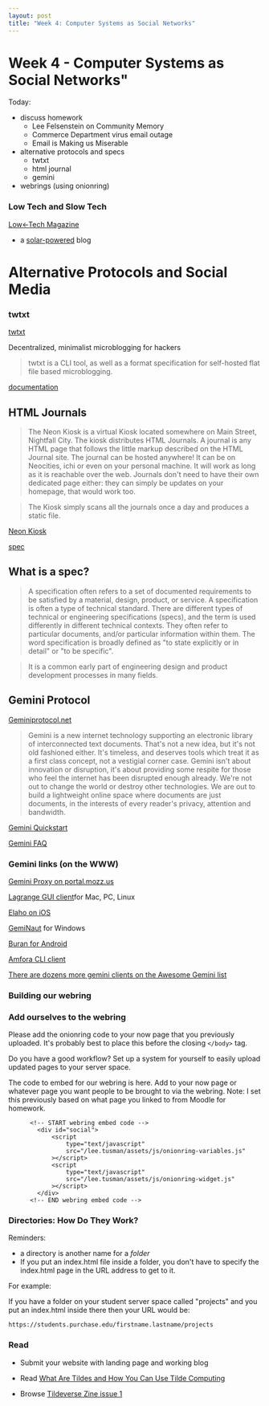 ```yaml
---
layout: post
title: "Week 4: Computer Systems as Social Networks"
---
```


# Week 4 - Computer Systems as Social Networks"

Today:

- discuss homework 
  - Lee Felsenstein on Community Memory
  - Commerce Department virus email outage
  - Email is Making us Miserable
- alternative protocols and specs
  - twtxt
  - html journal
  - gemini
- webrings (using onionring)

### Low Tech and Slow Tech

[Low←Tech Magazine](https://solar.lowtechmagazine.com/)
- a [solar-powered](https://solar.lowtechmagazine.com/about.html) blog

# Alternative Protocols and Social Media


### twtxt

[twtxt](https://github.com/buckket/twtxt)

Decentralized, minimalist microblogging for hackers

> twtxt is a CLI tool, as well as a format specification for self-hosted flat file based microblogging.

[documentation](https://twtxt.readthedocs.io/en/latest/)

## HTML Journals

>  The Neon Kiosk is a virtual Kiosk located somewhere on Main Street, Nightfall City. The kiosk distributes HTML Journals. A journal is any HTML page that follows the little markup described on the HTML Journal site. The journal can be hosted anywhere! It can be on Neocities, ichi or even on your personal machine. It will work as long as it is reachable over the web. Journals don't need to have their own dedicated page either: they can simply be updates on your homepage, that would work too.

> The Kiosk simply scans all the journals once a day and produces a static file.

[Neon Kiosk](https://kiosk.nightfall.city/)

[spec](https://m15o.ichi.city/site/subscribing-to-a-journal-page.html)

## What is a spec?

>  A specification often refers to a set of documented requirements to be satisfied by a material, design, product, or service. A specification is often a type of technical standard. There are different types of technical or engineering specifications (specs), and the term is used differently in different technical contexts. They often refer to particular documents, and/or particular information within them. The word specification is broadly defined as "to state explicitly or in detail" or "to be specific".

> It is a common early part of engineering design and product development processes in many fields.

## Gemini Protocol

[Geminiprotocol.net](https://geminiprotocol.net/)

> Gemini is a new internet technology supporting an electronic library of interconnected text documents. That's not a new idea, but it's not old fashioned either. It's timeless, and deserves tools which treat it as a first class concept, not a vestigial corner case. Gemini isn't about innovation or disruption, it's about providing some respite for those who feel the internet has been disrupted enough already. We're not out to change the world or destroy other technologies. We are out to build a lightweight online space where documents are just documents, in the interests of every reader's privacy, attention and bandwidth. 

[Gemini Quickstart](https://geminiquickst.art/)

[Gemini FAQ](https://geminiprotocol.net/docs/faq.gmi)

### Gemini links (on the WWW)

[Gemini Proxy on portal.mozz.us](https://portal.mozz.us/gemini/geminiprotocol.net/)

[Lagrange GUI client](https://gmi.skyjake.fi/lagrange/)for Mac, PC, Linux

[Elaho on iOS](https://apps.apple.com/us/app/elaho/id1514950389)

[GemiNaut](https://www.marmaladefoo.com/pages/geminaut) for Windows

[Buran for Android](https://github.com/Corewala/Buran)

[Amfora CLI client](https://github.com/makew0rld/amfora)

[There are dozens more gemini clients on the Awesome Gemini list](https://github.com/kr1sp1n/awesome-gemini#cross-platform)

### Building our webring

### Add ourselves to the webring

Please add the onionring code to your now page that you previously uploaded. It's probably best to place this before the closing ```</body>``` tag.

Do you have a good workflow? Set up a system for yourself to easily upload updated pages to your server space.

The code to embed for our webring is here. Add to your now page or whatever page you want people to be brought to via the webring. Note: I set this previously based on what page you linked to from Moodle for homework.

```
	  <!-- START webring embed code -->
		<div id="social">
			<script
				type="text/javascript"
				src="/lee.tusman/assets/js/onionring-variables.js"
			></script>
			<script
				type="text/javascript"
				src="/lee.tusman/assets/js/onionring-widget.js"
			></script>
		</div>
	  <!-- END webring embed code -->
```

### Directories: How Do They Work?

Reminders:
- a directory is another name for a *folder*
- If you put an index.html file inside a folder, you don't have to specify the index.html page in the URL address to get to it.

For example:

If you have a folder on your student server space called "projects" and you put an index.html inside there then your URL would be:

```
https://students.purchase.edu/firstname.lastname/projects
```

### Read

* Submit your website with landing page and working blog

* Read [What Are Tildes and How You Can Use Tilde Computing](https://journal.tildeverse.org/entries/what-are-tildes-and-how-you-can-use-tilde-computing)

* Browse [Tildeverse Zine issue 1](https://zine.tildeverse.org/issue-1.html)

